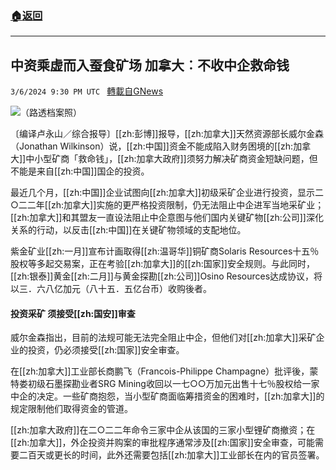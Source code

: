 ###  [:house:返回](README.md)
---


## 中资乘虚而入蚕食矿场 加拿大︰不收中企救命钱
`3/6/2024 9:30 PM UTC ` [轉載自GNews](https://gnews.org/articles/2371862)

![](https://img.ltn.com.tw/Upload/business/page/800/2024/03/07/90.jpg "")（路透档案照）

〔编译卢永山／综合报导〕[[zh:彭博]]报导，[[zh:加拿大]]天然资源部长威尔金森（Jonathan Wilkinson）说，[[zh:中国]]资金不能成陷入财务困境的[[zh:加拿大]]中小型矿商「救命钱」，[[zh:加拿大政府]]须努力解决矿商资金短缺问题，但不能是来自[[zh:中国]]国企的投资。

最近几个月，[[zh:中国]]企业试图向[[zh:加拿大]]初级采矿企业进行投资，显示二○二二年[[zh:加拿大]]实施的更严格投资限制，仍无法阻止中企进军当地采矿业；[[zh:加拿大]]和其盟友一直设法阻止中企意图与他们国内关键矿物[[zh:公司]]深化关系的行动，以反击[[zh:中国]]在关键矿物领域的支配地位。

紫金矿业[[zh:一月]]宣布计画取得[[zh:温哥华]]铜矿商Solaris Resources十五％股权等多起交易案，正在考验[[zh:加拿大]]的[[zh:国家]]安全规则。与此同时，[[zh:银泰]]黄金[[zh:二月]]与黄金探勘[[zh:公司]]Osino Resources达成协议，将以三．六八亿加元（八十五．五亿台币）收购後者。

#### 投资采矿 须接受[[zh:国安]]审查

威尔金森指出，目前的法规可能无法完全阻止中企，但他们对[[zh:加拿大]]采矿企业的投资，仍必须接受[[zh:国家]]安全审查。

在[[zh:加拿大]]工业部长商鹏飞（Francois-Philippe Champagne）批评後，蒙特娄初级石墨探勘业者SRG Mining收回以一七○○万加元出售十七％股权给一家中企的决定。一些矿商抱怨，当小型矿商面临筹措资金的困难时，[[zh:加拿大]]的规定限制他们取得资金的管道。

[[zh:加拿大政府]]在二○二二年命令三家中企从该国的三家小型锂矿商撤资；在[[zh:加拿大]]，外企投资并购案的审批程序通常涉及[[zh:国家]]安全审查，可能需要二百天或更长的时间，此外还需要包括[[zh:加拿大]]工业部长在内的官员签署。
